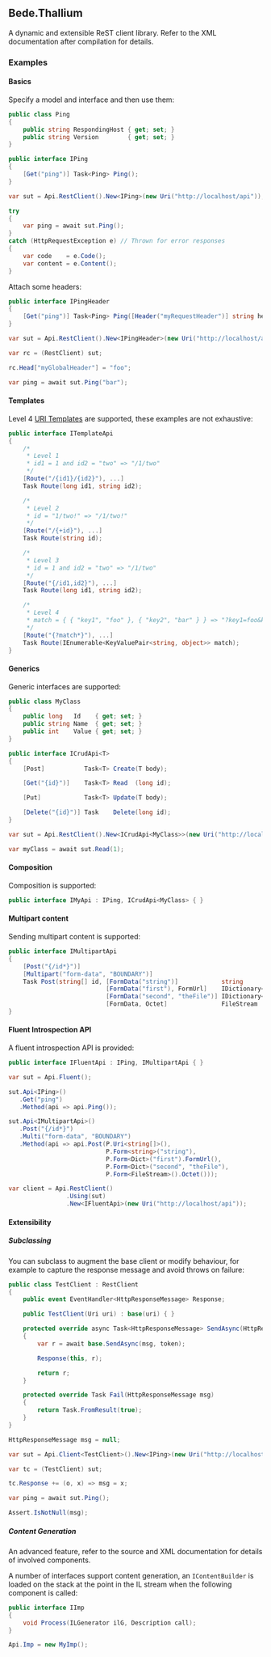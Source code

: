 ## Bede.Thallium

A dynamic and extensible ReST client library. Refer to the XML documentation
after compilation for details.

### Examples

#### Basics

Specify a model and interface and then use them:

```C#
public class Ping
{
    public string RespondingHost { get; set; }
    public string Version        { get; set; }
}

public interface IPing
{
    [Get("ping")] Task<Ping> Ping();
}

var sut = Api.RestClient().New<IPing>(new Uri("http://localhost/api"));

try
{
    var ping = await sut.Ping();
}
catch (HttpRequestException e) // Thrown for error responses
{
    var code    = e.Code();
    var content = e.Content();
}
```

Attach some headers:

```C#
public interface IPingHeader
{
    [Get("ping")] Task<Ping> Ping([Header("myRequestHeader")] string head);
}

var sut = Api.RestClient().New<IPingHeader>(new Uri("http://localhost/api"));

var rc = (RestClient) sut;

rc.Head["myGlobalHeader"] = "foo";

var ping = await sut.Ping("bar");

```

#### Templates

Level 4 [URI Templates](https://tools.ietf.org/html/rfc6570) are supported,
these examples are not exhaustive:

```C#
public interface ITemplateApi
{
    /*
     * Level 1
     * id1 = 1 and id2 = "two" => "/1/two"
     */
    [Route("/{id1}/{id2}"), ...]
    Task Route(long id1, string id2);

    /*
     * Level 2
     * id = "1/two!" => "/1/two!"
     */
    [Route("/{+id}"), ...]
    Task Route(string id);

    /*
     * Level 3
     * id = 1 and id2 = "two" => "/1/two"
     */
    [Route("{/id1,id2}"), ...]
    Task Route(long id1, string id2);

    /*
     * Level 4
     * match = { { "key1", "foo" }, { "key2", "bar" } } => "?key1=foo&key2=bar"
     */
    [Route("{?match*}"), ...]
    Task Route(IEnumerable<KeyValuePair<string, object>> match);
}
```

#### Generics

Generic interfaces are supported:

```C#
public class MyClass
{
    public long   Id    { get; set; }
    public string Name  { get; set; }
    public int    Value { get; set; }
}

public interface ICrudApi<T>
{
    [Post]           Task<T> Create(T body);

    [Get("{id}")]    Task<T> Read  (long id);

    [Put]            Task<T> Update(T body);

    [Delete("{id}")] Task    Delete(long id);
}

var sut = Api.RestClient().New<ICrudApi<MyClass>>(new Uri("http://localhost/api"));

var myClass = await sut.Read(1);
```

#### Composition

Composition is supported:

```C#
public interface IMyApi : IPing, ICrudApi<MyClass> { }
```

#### Multipart content

Sending multipart content is supported:

```C#
public interface IMultipartApi
{
    [Post("{/id*}")]
    [Multipart("form-data", "BOUNDARY")]
    Task Post(string[] id, [FormData("string")]            string                      body1,
                           [FormData("first"), FormUrl]    IDictionary<string, object> body2,
                           [FormData("second", "theFile")] IDictionary<string, object> body3,
                           [FormData, Octet]               FileStream                  theOtherFile);
}
```

#### Fluent Introspection API

A fluent introspection API is provided:

```C#
public interface IFluentApi : IPing, IMultipartApi { }

var sut = Api.Fluent();

sut.Api<IPing>()
   .Get("ping")
   .Method(api => api.Ping());

sut.Api<IMultipartApi>()
   .Post("{/id*}")
   .Multi("form-data", "BOUNDARY")
   .Method(api => api.Post(P.Uri<string[]>(),
                           P.Form<string>("string"),
                           P.Form<Dict>("first").FormUrl(),
                           P.Form<Dict>("second", "theFile"),
                           P.Form<FileStream>().Octet()));

var client = Api.RestClient()
                .Using(sut)
                .New<IFluentApi>(new Uri("http://localhost/api"));
```

#### Extensibility

##### Subclassing

You can subclass to augment the base client or modify behaviour, for example to
capture the response message and avoid throws on failure:

```C#
public class TestClient : RestClient
{
    public event EventHandler<HttpResponseMessage> Response;

    public TestClient(Uri uri) : base(uri) { }

    protected override async Task<HttpResponseMessage> SendAsync(HttpRequestMessage msg, CancellationToken? token)
    {
        var r = await base.SendAsync(msg, token);

        Response(this, r);

        return r;
    }

    protected override Task Fail(HttpResponseMessage msg)
    {
        return Task.FromResult(true);
    }
}

HttpResponseMessage msg = null;

var sut = Api.Client<TestClient>().New<IPing>(new Uri("http://localhost/api"));

var tc = (TestClient) sut;

tc.Response += (o, x) => msg = x;

var ping = await sut.Ping();

Assert.IsNotNull(msg);
```

##### Content Generation

An advanced feature, refer to the source and XML documentation for details of
involved components.

A number of interfaces support content generation, an `IContentBuilder` is
loaded on the stack at the point in the IL stream when the following component
is called:

```C#
public interface IImp
{
    void Process(ILGenerator ilG, Description call);
}

Api.Imp = new MyImp();
```


